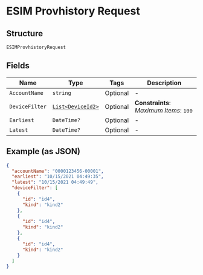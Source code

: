 
# ESIM Provhistory Request

## Structure

`ESIMProvhistoryRequest`

## Fields

| Name | Type | Tags | Description |
|  --- | --- | --- | --- |
| `AccountName` | `string` | Optional | - |
| `DeviceFilter` | [`List<DeviceId2>`](../../doc/models/device-id-2.md) | Optional | **Constraints**: *Maximum Items*: `100` |
| `Earliest` | `DateTime?` | Optional | - |
| `Latest` | `DateTime?` | Optional | - |

## Example (as JSON)

```json
{
  "accountName": "0000123456-00001",
  "earliest": "10/15/2021 04:49:35",
  "latest": "10/15/2021 04:49:49",
  "deviceFilter": [
    {
      "id": "id4",
      "kind": "kind2"
    },
    {
      "id": "id4",
      "kind": "kind2"
    },
    {
      "id": "id4",
      "kind": "kind2"
    }
  ]
}
```

